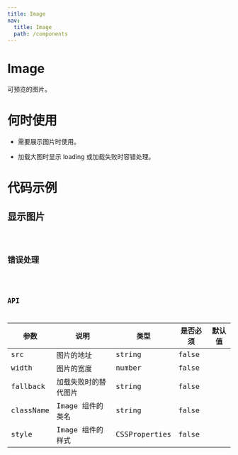 ```yaml
---
title: Image
nav:
  title: Image
  path: /components
---
```


# Image

可预览的图片。

# 何时使用

- 需要展示图片时使用。

- 加载大图时显示 loading 或加载失败时容错处理。

# 代码示例

## 显示图片

<code src="./demos/basic.tsx" />

## 错误处理

<code src="./demos/error.tsx" />

## API

| 参数      | 说明                 | 类型          | 是否必须 | 默认值 |
| --------- | -------------------- | ------------- | -------- | ------ |
| src       | 图片的地址           | string        | false    |        |
| width     | 图片的宽度           | number        | false    |        |
| fallback  | 加载失败时的替代图片 | string        | false    |        |
| className | Image 组件的类名     | string        | false    |        |
| style     | Image 组件的样式     | CSSProperties | false    |        |

